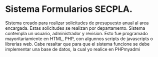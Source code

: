 # Sistema Formularios SECPLA.
Sistema creado para realizar solicitudes de presupuesto anual al area encargada. Estas solicitudes se realizan por departamento.
Sistema contempla un usuario, administrador y revision.
Esto fue programado mayoritariamiente en HTML, PHP, con algunnos scripts de javascripts o librerias web.
Cabe resaltar que para que el sistema funcione se debe implementar una base de datos, la cual yo realice en PHPmyadmi

